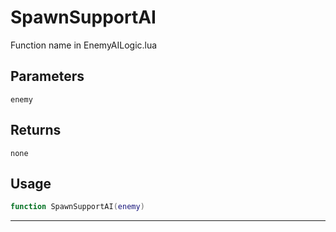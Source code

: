 # SpawnSupportAI
Function name in EnemyAILogic.lua
## Parameters
`enemy`
## Returns
`none`
## Usage
```lua
function SpawnSupportAI(enemy)
```
---
